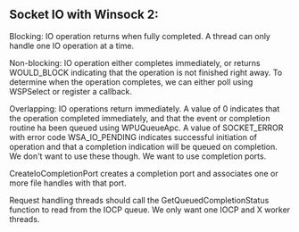 Socket IO with Winsock 2:
-------------------------

Blocking: IO operation returns when fully completed.
A thread can only handle one IO operation at a time.

Non-blocking: IO operation either completes immediately, or returns WOULD_BLOCK
indicating that the operation is not finished right away. To determine when
the operation completes, we can either poll using WSPSelect or register a callback.

Overlapping: IO operations return immediately. A value of 0 indicates that
the operation completed immediately, and that the event or completion routine ha
been queued using WPUQueueApc. A value of SOCKET_ERROR with error code WSA_IO_PENDING
indicates successful initiation of operation and that a completion indication will be queued
on completion. We don't want to use these though. We want to use completion ports.

CreateIoCompletionPort creates a completion port and associates one or more file handles
with that port.

Request handling threads should call the GetQueuedCompletionStatus function to read from the
IOCP queue.
We only want one IOCP and X worker threads.

